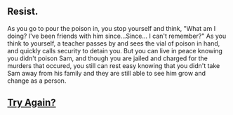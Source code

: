 ## Resist.

As you go to pour the poison in, you stop yourself and think, "What am I doing? I've been friends with him since...Since... I can't remember?" As you think to yourself, a teacher passes by and sees the vial of poison in hand, and quickly calls security to detain you. But you can live in peace knowing you didn't poison Sam, and though you are jailed and charged for the murders that occured, you still can rest easy knowing that you didn't take Sam away from his family and they are still able to see him grow and change as a person.

## [Try Again?](../README.md)
